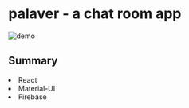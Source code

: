 # palaver - a chat room app

![demo](/public/palaver-gif.gif)

## Summary

<li>React</li>
<li> Material-UI</li>
<li> Firebase</li>
